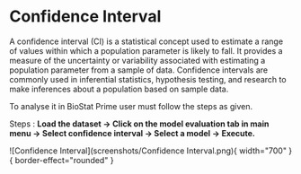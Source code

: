 # Confidence Interval

A confidence interval (CI) is a statistical concept used to estimate a range of values within which a population parameter is likely to fall. It provides a measure of the uncertainty or variability associated with estimating a population parameter from a sample of data. Confidence intervals are commonly used in inferential statistics, hypothesis testing, and research to make inferences about a population based on sample data.

To analyse it in BioStat Prime user must follow the steps as given.

Steps
: __Load the dataset -> Click on the model evaluation tab in main menu -> Select confidence interval -> Select a model -> Execute.__

![Confidence Interval](screenshots/Confidence Interval.png){ width="700" }{ border-effect="rounded" }
